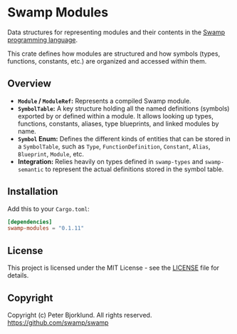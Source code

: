 # Swamp Modules

Data structures for representing modules and their contents in the [Swamp programming language](https://swamp-lang.org).

This crate defines how modules are structured and how symbols (types, functions, constants, etc.) are organized and accessed within them.

## Overview

*   **`Module` / `ModuleRef`:** Represents a compiled Swamp module.
*   **`SymbolTable`:** A key structure holding all the named definitions (symbols) exported by or defined within a module. It allows looking up types, functions, constants, aliases, type blueprints, and linked modules by name.
*   **`Symbol` Enum:** Defines the different kinds of entities that can be stored in a `SymbolTable`, such as `Type`, `FunctionDefinition`, `Constant`, `Alias`, `Blueprint`, `Module`, etc.
*   **Integration:** Relies heavily on types defined in `swamp-types` and `swamp-semantic` to represent the actual definitions stored in the symbol table.

## Installation

Add this to your `Cargo.toml`:

```toml
[dependencies]
swamp-modules = "0.1.11"
```

## License

This project is licensed under the MIT License - see the [LICENSE](LICENSE) file for details.

## Copyright

Copyright (c) Peter Bjorklund. All rights reserved. https://github.com/swamp/swamp
